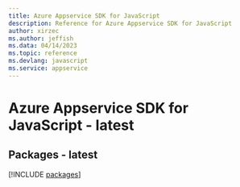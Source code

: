 ```yaml
---
title: Azure Appservice SDK for JavaScript
description: Reference for Azure Appservice SDK for JavaScript
author: xirzec
ms.author: jeffish
ms.data: 04/14/2023
ms.topic: reference
ms.devlang: javascript
ms.service: appservice
---
```

# Azure Appservice SDK for JavaScript - latest
## Packages - latest
[!INCLUDE [packages](appservice-index.md)]